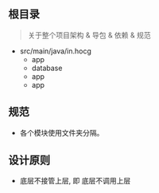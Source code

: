 ## 根目录
> 关于整个项目架构 & 导包 & 依赖 & 规范
- src/main/java/in.hocg
  - app
  - database
  - app
  - app

## 规范
- 各个模块使用文件夹分隔。

## 设计原则
- 底层不接管上层, 即 底层不调用上层